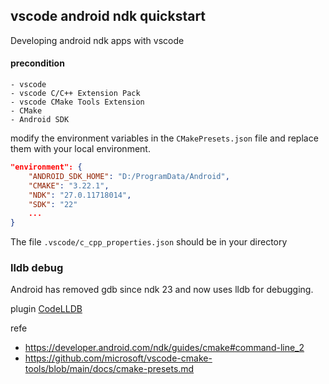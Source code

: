 


## vscode android ndk quickstart

Developing android ndk apps with vscode


#### precondition
    - vscode
    - vscode C/C++ Extension Pack
    - vscode CMake Tools Extension
    - CMake
    - Android SDK

modify the environment variables in the `CMakePresets.json` file and replace them with your local environment.

```json
"environment": {
    "ANDROID_SDK_HOME": "D:/ProgramData/Android",
    "CMAKE": "3.22.1",
    "NDK": "27.0.11718014",
    "SDK": "22"
    ...
}
```

The file `.vscode/c_cpp_properties.json` should be in your directory



### lldb debug

Android has removed gdb since ndk 23 and now uses lldb for debugging.

plugin [CodeLLDB](https://marketplace.visualstudio.com/items?itemName=vadimcn.vscode-lldb)

refe
- https://developer.android.com/ndk/guides/cmake#command-line_2
- https://github.com/microsoft/vscode-cmake-tools/blob/main/docs/cmake-presets.md

